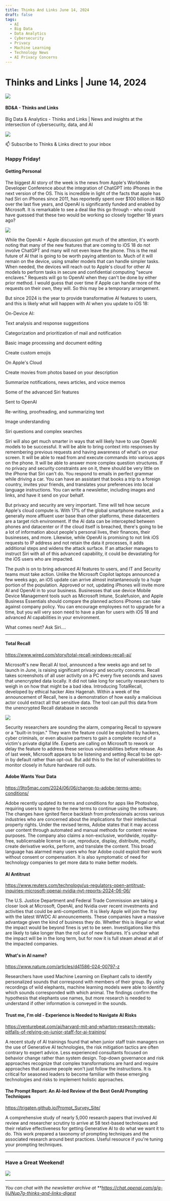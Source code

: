 ```yaml
---
title: Thinks And Links June 14, 2024
draft: false
tags:
  - AI
  - Big Data
  - Data Analytics
  - Cybersecurity
  - Privacy
  - Machine Learning
  - Technology News
  - AI Privacy Concerns
---
```


# Thinks and Links | June 14, 2024

![](../images\1679742887729)

#### BD&A - Thinks and Links

Big Data & Analytics - Thinks and Links | News and insights at the intersection of cybersecurity, data, and AI

![](../https://media.licdn.com/mediaD4E12AQFEquVe8fIC9A)

📫 Subscribe to Thinks & Links direct to your inbox

### Happy Friday!

#### Getting Personal

The biggest AI story of the week is the news from Apple's Worldwide Developer Conference about the integration of ChatGPT into iPhones in the next version of the OS. This is incredible in light of the facts that apple has had Siri on iPhones since 2011, has reportedly spent over $100 billion in R&D over the last five years, and OpenAI is significantly funded and enabled by Microsoft. It is remarkable to see a deal like this go through – who could have guessed that these two would be working so closely together 18 years ago?

![](../images\1718392518613)

While the OpenAI + Apple discussion got much of the attention, it's worth noting that many of the new features that are coming to iOS 18 do not involve ChatGPT and many will not even leave the phone. This is the real future of AI that is going to be worth paying attention to. Much of it will remain on the device, using smaller models that can handle simpler tasks. When needed, the devices will reach out to Apple's cloud for other AI models to perform tasks in secure and confidential computing "secure enclaves." Requests will go to OpenAI when they can't be done by either prior method. I would guess that over time if Apple can handle more of the requests on their own, they will. So this may be a temporary arrangement.

But since 2024 is the year to provide transformative AI features to users, and this is likely what will happen with AI when you update to iOS 18:

On-Device AI:

Text analysis and response suggestions

Categorization and prioritization of mail and notification

Basic image processing and document editing

Create custom emojis

On Apple's Cloud

Create movies from photos based on your description

Summarize notifications, news articles, and voice memos

Some of the advanced Siri features

Sent to OpenAI

Re-writing, proofreading, and summarizing text

Image understanding

Siri questions and complex searches

Siri will also get much smarter in ways that will likely have to use OpenAI models to be successful. It will be able to bring context into responses by remembering previous requests and having awareness of what's on your screen. It will be able to read from and execute commands into various apps on the phone. It will be able to answer more complex question structures. If no privacy and security constraints are on it, there should be very little on the iPhone that Siri can't do. You respond to emails in perfect grammar while driving a car. You can have an assistant that books a trip to a foreign country, invites your friends, and translates your preferences into local language instructions. You can write a newsletter, including images and links, and have it send on your behalf.

But privacy and security are very important. Time will tell how secure Apple's cloud compute is. With 17% of the global smartphone market, and a generally more affluent user base than other platforms, these datacenters are a target rich environment. If the AI data can be intercepted between phones and datacenter or if the cloud itself is breached, there's going to be a lot of information about people's personal lives, their finances, their businesses, and more. Likewise, while OpenAI is promising to not link iOS requests to IP address and not retain the data it processes, it adds additional steps and widens the attack surface. If an attacker manages to instruct Siri with all of this advanced capability, it could be devastating for the iOS users who are impacted.

The push is on to bring advanced AI features to users, and IT and Security teams must take action. Unlike the Microsoft Copilot laptops announced a few weeks ago, an iOS update can arrive almost instantaneously to a huge portion of the population. Approved or not, updating iPhones will invite more AI and OpenAI in to your business. Businesses that use device Mobile Device Management tools such as Microsoft Intune, Scalefusion, and Apple Business Essentials should compare the planned actions iPhones can take against company policy. You can encourage employees not to upgrade for a time, but you will very soon need to have a plan for users with iOS 18 and advanced AI capabilities in your environment.

What comes next? Ask Siri....

---

####

#### Total Recall

https://www.wired.com/story/total-recall-windows-recall-ai/

Microsoft's new Recall AI tool, announced a few weeks ago and set to launch in June, is raising significant privacy and security concerns. Recall takes screenshots of all user activity on a PC every five seconds and saves that unencrypted data locally. It did not take long for security researchers to weigh in on how that might be a bad idea. Introducing TotalRecall, developed by ethical hacker Alex Hagenah. Within a week of the announcement of Recall, here is a demonstration of how easily a malicious actor could extract all that sensitive data. The tool can pull this data from the unencrypted Recall database in seconds

![](../images\1718392673323)

Security researchers are sounding the alarm, comparing Recall to spyware or a "built-in trojan." They warn the feature could be exploited by hackers, cyber criminals, or even abusive partners to gain a complete record of a victim's private digital life. Experts are calling on Microsoft to rework or delay the feature to address these serious vulnerabilities before release. As of last week, Microsoft appears to be listening and setting Recall to be opt-in by default rather than opt-out. But add this to the list of vulnerabilities to monitor closely in future hardware roll outs.

#### Adobe Wants Your Data

https://9to5mac.com/2024/06/06/change-to-adobe-terms-amp-conditions/

Adobe recently updated its terms and conditions for apps like Photoshop, requiring users to agree to the new terms to continue using the software. The changes have ignited fierce backlash from professionals across various industries who are concerned about the implications for their intellectual property rights. Under the revised terms, Adobe states that it may access user content through automated and manual methods for content review purposes. The company also claims a non-exclusive, worldwide, royalty-free, sublicensable license to use, reproduce, display, distribute, modify, create derivative works, perform, and translate the content. This broad language has alarmed many users who fear Adobe could exploit their work without consent or compensation. It is also symptomatic of need for technology companies to get more data to make better models.

#### AI Antitrust

https://www.reuters.com/technology/us-regulators-open-antitrust-inquiries-microsoft-openai-nvidia-nyt-reports-2024-06-06/

The U.S. Justice Department and Federal Trade Commission are taking a closer look at Microsoft, OpenAI, and Nvidia over recent investments and activities that could be anti-competitive. It is likely Apple will join the fray with the latest WWDC AI announcements. These companies have a massive advantage given the kind of business they do. Whether this is illegal or what the impact would be beyond fines is yet to be seen. Investigations like this are likely to take longer than the roll out of new features. It's unclear what the impact will be in the long term, but for now it is full steam ahead at all of the impacted companies.

#### What's in AI name?

https://www.nature.com/articles/d41586-024-00797-z

Researchers have used Machine Learning on Elephant calls to identify personalized sounds that correspond with members of their group. By using recordings of wild elephants, machine learning models were able to identify which sounds corresponded with which animal. The findings confirm the hypothesis that elephants use names, but more research is needed to understand if other information is conveyed in the sounds.

#### Trust me, I'm old - Experience is Needed to Navigate AI Risks

https://venturebeat.com/ai/harvard-mit-and-wharton-research-reveals-pitfalls-of-relying-on-junior-staff-for-ai-training/

A recent study of AI trainings found that when junior staff train managers on the use of Generative AI technologies, the risk mitigation tactics are often contrary to expert advice. Less experienced consultants focused on behavior change rather than system design. Top-down governance and risk approaches recognize that complex transformations are hard and require approaches that assume people won't just follow the instructions. It is critical for seasoned leaders to become familiar with these emerging technologies and risks to implement holistic approaches.

#### The Prompt Report: An AI-led Review of the Best GenAI Prompting Techniques

https://trigaten.github.io/Prompt_Survey_Site/

A comprehensive study of nearly 5,000 research papers that involved AI review and researcher scrutiny to arrive at 58 text-based techniques and their relative effectiveness for getting Generative AI to do what we want it to do. This work prepared a taxonomy of prompting techniques and the associated research around best practices. Useful resource if you're tuning your prompting techniques.

---

### Have a Great Weekend!

![](../images\1718392723475)

---

_You can chat with the newsletter archive at \*\*https://chat.openai.com/g/g-IjiJNup7g-thinks-and-links-digest_
